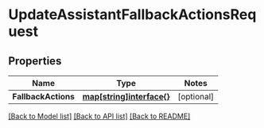 # UpdateAssistantFallbackActionsRequest

## Properties
Name | Type | Notes
------------ | ------------- | -------------
**FallbackActions** | [**map[string]interface{}**](.md) | [optional] 

[[Back to Model list]](../README.md#documentation-for-models) [[Back to API list]](../README.md#documentation-for-api-endpoints) [[Back to README]](../README.md)



